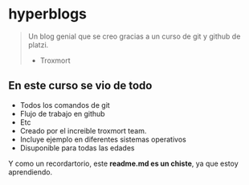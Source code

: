 # hyperblogs
> Un blog genial que se creo gracias a un curso de git y github de platzi.
> - Troxmort

## En este curso se vio de todo

* Todos los comandos de git
* Flujo de trabajo en github
* Etc
* Creado por el increible troxmort team.
* Incluye ejemplo en diferentes sistemas operativos
* Disuponible para todas las edades

Y como un recordartorio, este **readme.md es un chiste**, ya que estoy aprendiendo.